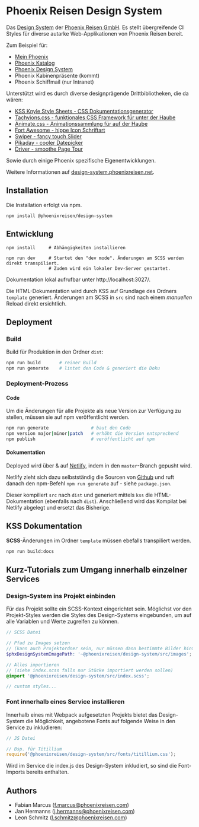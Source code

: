 # Phoenix Reisen Design System

Das [Design System](https://design-system.phoenixreisen.net) der [Phoenix Reisen GmbH](https://www.phoenixreisen.com). Es stellt übergreifende CI Styles für diverse autarke Web-Applikationen von Phoenix Reisen bereit.

Zum Beispiel für:

- [Mein Phoenix](https://meinereise.phoenixreisen.com)
- [Phoenix Katalog](https://meinereise.phoenixreisen.com/cdn/phoenix-katalog/#!/fluss20)
- [Phoenix Design System](https://design-system.phoenixreisen.net)
- Phoenix Kabinenpräsente (kommt)
- Phoenix Schiffmail (nur Intranet)

Unterstützt wird es durch diverse designprägende Drittbibliotheken, die da wären:

- [KSS Knyle Style Sheets - CSS Dokumentationsgenerator](https://warpspire.com/kss/)
- [Tachyions.css - funktionales CSS Framework für unter der Haube](https://tachyons.io/docs/)
- [Animate.css - Animationssammlung für auf der Haube](https://daneden.github.io/animate.css/)
- [Fort Awesome - hippe Icon Schriftart](https://fortawesome.com/sets/font-awesome-4)
- [Swiper - fancy touch Slider](https://idangero.us/swiper/)
- [Pikaday - cooler Datepicker](https://pikaday.com/)
- [Driver - smoothe Page Tour](https://github.com/kamranahmedse/driver.js)

Sowie durch einige Phoenix spezifische Eigenentwicklungen.

Weitere Informationen auf [design-system.phoenixreisen.net](https://design-system.phoenixreisen.net).

## Installation

Die Installation erfolgt via npm.

```
npm install @phoenixreisen/design-system
```

## Entwicklung

```
npm install     # Abhängigkeiten installieren

npm run dev     # Startet den "dev mode". Änderungen am SCSS werden direkt transpiliert.
                # Zudem wird ein lokaler Dev-Server gestartet.
```

Dokumentation lokal aufrufbar unter http://localhost:3027/.

Die HTML-Dokumentation wird durch KSS auf Grundlage des Ordners ```template``` generiert. Änderungen am SCSS in ```src``` sind nach einem *manuellen* Reload direkt ersichtlich.

## Deployment

### Build

Build für Produktion in den Ordner ```dist```:

```bash
npm run build       # reiner Build
npm run generate    # lintet den Code & generiert die Doku
```

### Deployment-Prozess

#### Code

Um die Änderungen für alle Projekte als neue Version zur Verfügung zu stellen, müssen sie auf npm veröffentlicht werden.

```bash
npm run generate                # baut den Code
npm version major|minor|patch   # erhöht die Version entsprechend
npm publish                     # veröffentlicht auf npm
```

#### Dokumentation

Deployed wird über & auf [Netlify](https://www.netlify.com), indem in den `master`-Branch gepusht wird.

Netlify zieht sich dazu selbstständig die Sourcen von [Github](https://github.com/phoenixreisen/design-system) und ruft danach den npm-Befehl `npm run generate` auf - siehe `package.json`.

Dieser kompiliert `src` nach `dist` und generiert mittels `kss` die HTML-Dokumentation (ebenfalls nach `dist`). Anschließend wird das Kompilat bei Netlify abgelegt und ersetzt das Bisherige.

## KSS Dokumentation

**SCSS**-Änderungen im Ordner ```template``` müssen ebefalls transpiliert werden.

```bash
npm run build:docs
```

## Kurz-Tutorials zum Umgang innerhalb einzelner Services

### Design-System ins Projekt einbinden

Für das Projekt sollte ein SCSS-Kontext eingerichtet sein. Möglichst vor den Projekt-Styles werden die Styles des Design-Systems eingebunden, um auf alle Variablen und Werte zugreifen zu können.

```scss
// SCSS Datei

// Pfad zu Images setzen
// (kann auch Projektordner sein, nur müssen dann bestimmte Bilder hinterlegt werden)
$phxDesignSystemImagePath: '~@phoenixreisen/design-system/src/images';

// Alles importieren
// (siehe index.scss falls nur Stücke importiert werden sollen)
@import '@phoenixreisen/design-system/src/index.scss';

// custom styles...
```

### Font innerhalb eines Service installieren

Innerhalb eines mit Webpack aufgesetzten Projekts bietet das Design-System die Möglichkeit, angebotene Fonts auf folgende Weise in den Service zu inkludieren:

```js
// JS Datei

// Bsp. für Titillium
require('@phoenixreisen/design-system/src/fonts/titillium.css');
```

Wird im Service die index.js des Design-System inkludiert, so sind die Font-Imports bereits enthalten.

## Authors

* Fabian Marcus (<f.marcus@phoenixreisen.com>)
* Jan Hermanns (<j.hermanns@phoenixreisen.com>)
* Leon Schmitz (<l.schmitz@phoenixreisen.com>)